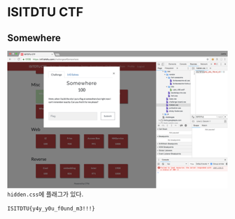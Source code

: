 # ISITDTU CTF

## Somewhere
![](./somewhere.png)
`hidden.css`에 플래그가 있다. 

`ISITDTU{y4y_y0u_f0und_m3!!!}`
